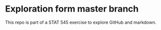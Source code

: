 # Exploration form master branch

This repo is part of a STAT 545 exercise to explore GitHub and markdown.


